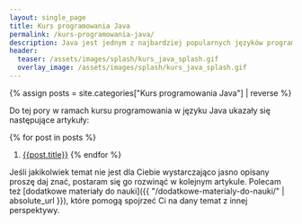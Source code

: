 ```yaml
---
layout: single_page
title: Kurs programowania Java
permalink: /kurs-programowania-java/
description: Java jest jednym z najbardziej popularnych języków programowania. Kurs ten pomoże Ci poznać składnię języka Java jak i część funkcjonalności dostępnych w bibliotece standardowej.
header:
  teaser: /assets/images/splash/kurs_java_splash.gif
  overlay_image: /assets/images/splash/kurs_java_splash.gif
---
```

{% assign posts = site.categories["Kurs programowania Java"] | reverse %}

Do tej pory w ramach kursu programowania w języku Java ukazały się następujące artykuły:

{% for post in posts %}
 1. [{{post.title}}]({{post.url}})
{% endfor %}

Jeśli jakikolwiek temat nie jest dla Ciebie wystarczająco jasno opisany proszę daj znać, postaram się go rozwinąć w kolejnym artykule. Polecam też [dodatkowe materiały do nauki]({{ "/dodatkowe-materialy-do-nauki/" | absolute_url }}), które pomogą spojrzeć Ci na dany temat z innej perspektywy.
